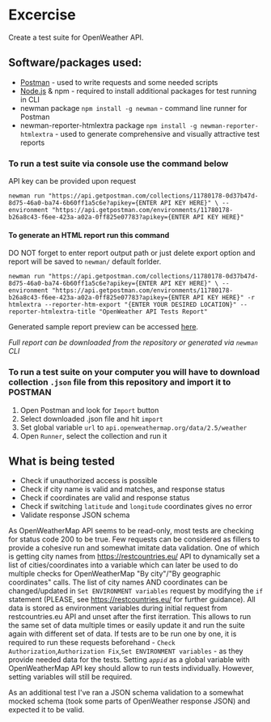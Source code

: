 # Excercise
Create a test suite for OpenWeather API.

## Software/packages used:
* <a href="https://www.postman.com/downloads/" target="_blank">Postman</a> - used to write requests and some needed scripts
* <a href="https://nodejs.org/en/" target="_blank">Node.js</a> & npm - required to install additional packages for test running in CLI
* newman package `npm install -g newman`  - command line runner for Postman
* newman-reporter-htmlextra package `npm install -g newman-reporter-htmlextra`  - used to generate comprehensive and visually attractive test reports

### To run a test suite via console use the command below
API key can be provided upon request

`newman run "https://api.getpostman.com/collections/11780178-0d37b47d-8d75-46a0-ba74-6b60ff1a5c6e?apikey={ENTER API KEY HERE}" \ --environment "https://api.getpostman.com/environments/11780178-b26a8c43-f6ee-423a-a02a-0ff825e07783?apikey={ENTER API KEY HERE}"`

#### To generate an HTML report run this command
DO NOT forget to enter report output path or just delete export option and report will be saved to `newman/` default forlder. 

`newman run "https://api.getpostman.com/collections/11780178-0d37b47d-8d75-46a0-ba74-6b60ff1a5c6e?apikey={ENTER API KEY HERE}" \ --environment "https://api.getpostman.com/environments/11780178-b26a8c43-f6ee-423a-a02a-0ff825e07783?apikey={ENTER API KEY HERE}" -r htmlextra --reporter-htm-export "{ENTER YOUR DESIRED LOCATION}" --reporter-htmlextra-title "OpenWeather API Tests Report"`

Generated sample report preview can be accessed <a href="https://htmlpreview.github.io/?https://github.com/shuushh/Excercises/blob/master/OpenWeather%20API%20Sample%20Report.html" target="_blank">here</a>.

_Full report can be downloaded from the repository or generated via `newman` CLI_

### To run a test suite on your computer you will have to download collection `.json` file from this repository and import it to POSTMAN
1. Open Postman and look for `Import` button
2. Select downloaded .json file and hit `import`
3. Set global variable `url` to `api.openweathermap.org/data/2.5/weather`
4. Open `Runner`, select the collection and run it

## What is being tested
* Check if unauthorized access is possible
* Check if city name is valid and matches, and response status
* Check if coordinates are valid and response status
* Check if switching `latitude` and `longitude` coordinates gives no error
* Validate response JSON schema

As OpenWeatherMap API seems to be read-only, most tests are checking for status code 200 to be true. Few requests can be considered as fillers to provide a cohesive run and somewhat imitate data validation. One of which is getting city names from https://restcountries.eu/ API to dynamically set a list of cities/coordinates into a variable which can later be used to do multiple checks for OpenWeatherMap "By city"/"By geographic coordinates" calls. The list of city names AND coordinates can be changed/updated in `Set ENVIRONMENT variables` request by modifying the `if` statement (PLEASE, see https://restcountries.eu/ for further guidance). 
All data is stored as environment variables during initial request from restcountries.eu API and unset after the first iterration. This allows to run the same set of data multiple times or easily update it and run the suite again with different set of data.
If tests are to be run one by one, it is required to run these requests beforehand - `Check Authorization`,`Authorization Fix`,`Set ENVIRONMENT variables` - as they provide needed data for the tests. Setting _`appid`_ as a global variable with OpenWeatherMap API key should allow to run tests individually. However, setting variables will still be required.

As an additional test I've ran a JSON schema validation to a somewhat mocked schema (took some parts of OpenWeather response JSON) and expected it to be valid.
